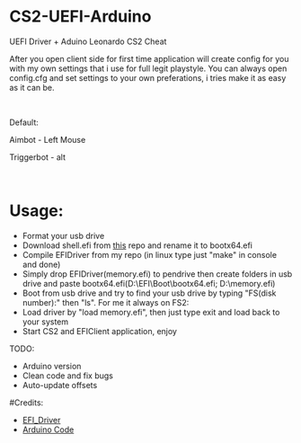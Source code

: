 # **CS2-UEFI-Arduino**

UEFI Driver + Aduino Leonardo CS2 Cheat

After you open client side for first time application will create config for you with my own settings that i use for full legit playstyle.
You can always open config.cfg and set settings to your own preferations, i tries make it as easy as it can be.


&nbsp;

Default:

Aimbot - Left Mouse

Triggerbot - alt

&nbsp;

# Usage:
+ Format your usb drive
+ Download shell.efi from [this](https://github.com/tianocore/edk2-archive/blob/master/ShellBinPkg/UefiShell/X64/Shell.efi) repo and rename it to bootx64.efi
+ Compile EFIDriver from my repo (in linux type just "make" in console and done)
+ Simply drop EFIDriver(memory.efi) to pendrive then create folders in usb drive and paste bootx64.efi(D:\EFI\Boot\bootx64.efi; D:\memory.efi)
+ Boot from usb drive and try to find your usb drive by typing "FS(disk number):" then "ls". For me it always on FS2:
+ Load driver by "load memory.efi", then just type exit and load back to your system
+ Start CS2 and EFIClient application, enjoy


TODO:
+ Arduino version
+ Clean code and fix bugs
+ Auto-update offsets

#Credits:
+ [EFI_Driver](https://github.com/TheCruZ/EFI_Driver_Access)
+ [Arduino Code](https://github.com/backpack-0x1337/CyberAim-Valorant/)
